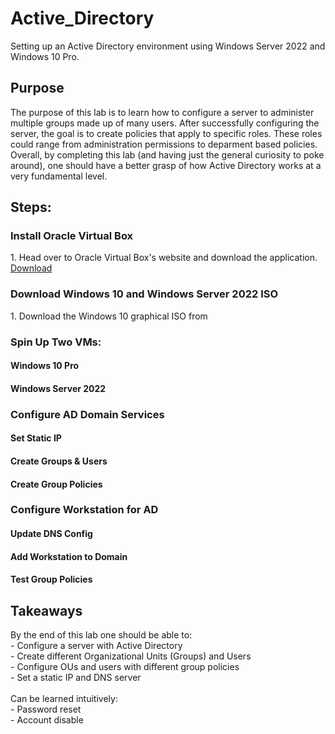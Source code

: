 # Active_Directory
Setting up an Active Directory environment using Windows Server 2022 and Windows 10 Pro.

<h2>Purpose</h2>
The purpose of this lab is to learn how to configure a server to administer multiple groups made up of many users. After successfully configuring the server, the goal is to create policies that apply to specific roles. These roles could range from administration permissions to deparment based policies.
Overall, by completing this lab (and having just the general curiosity to poke around), one should have a better grasp of how Active Directory works at a very fundamental level.

<h2>Steps:</h2>
<h3>Install Oracle Virtual Box</h3>
1. Head over to Oracle Virtual Box's website and download the application.
 <a href=https://www.virtualbox.org/>Download</a>
<h3>Download Windows 10 and Windows Server 2022 ISO</h3>
1. Download the Windows 10 graphical ISO from 
<h3>Spin Up Two VMs:</h3>
<h4>Windows 10 Pro</h4>
<h4>Windows Server 2022</h4>
<h3>Configure AD Domain Services</h3>
<h4>Set Static IP</h4>
<h4>Create Groups & Users</h4>
<h4>Create Group Policies</h4>
<h3>Configure Workstation for AD</h3>
<h4>Update DNS Config</h4>
<h4>Add Workstation to Domain</h4>
<h4>Test Group Policies</h4>

<h2>Takeaways</h2>
By the end of this lab one should be able to:<br>
- Configure a server with Active Directory <br>
- Create different Organizational Units (Groups) and Users<br>
- Configure OUs and users with different group policies<br>
- Set a static IP and DNS server<br>
<br>
Can be learned intuitively:<br>
- Password reset<br>
- Account disable<br>
